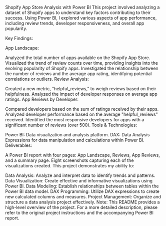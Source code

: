 Shopify App Store Analysis with Power BI
This project involved analyzing a dataset of Shopify apps to understand key factors contributing to their success. Using Power BI, I explored various aspects of app performance, including review trends, developer responsiveness, and overall app popularity.

Key Findings:

App Landscape:

Analyzed the total number of apps available on the Shopify App Store.
Visualized the trend of review counts over time, providing insights into the evolving popularity of Shopify apps.
Investigated the relationship between the number of reviews and the average app rating, identifying potential correlations or outliers.
Review Analysis:

Created a new metric, "helpful_reviews," to weigh reviews based on their helpfulness.
Analyzed the impact of developer responses on average app ratings.
App Reviews by Developer:

Compared developers based on the sum of ratings received by their apps.
Analyzed developer performance based on the average "helpful_reviews" received.
Identified the most responsive developers for apps with a significant number of reviews (over 500).
Tools & Technologies:

Power BI: Data visualization and analysis platform.
DAX: Data Analysis Expressions for data manipulation and calculations within Power BI.
Deliverables:

A Power BI report with four pages: App Landscape, Reviews, App Reviews, and a summary page.
Eight screenshots capturing each of the visualizations created.
This project demonstrates my ability to:

Data Analysis: Analyze and interpret data to identify trends and patterns.
Data Visualization: Create effective and informative visualizations using Power BI.
Data Modeling: Establish relationships between tables within the Power BI data model.
DAX Programming: Utilize DAX expressions to create new calculated columns and measures.
Project Management: Organize and structure a data analysis project effectively.
Note: This README provides a high-level overview of the project. For a more detailed description, please refer to the original project instructions and the accompanying Power BI report.
